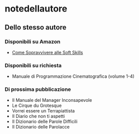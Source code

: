 # notedellautore

## Dello stesso autore

### Disponibili su Amazon
* [Come Sopravvivere alle Soft Skills](https://www.amazon.it/dp/B0B4GFBB6B)

### Disponibili su richiesta
* Manuale di Programmazione Cinematografica (volume 1-4)

### Di prossima pubblicazione
* Il Manuale del Manager Inconsapevole
* Le Cirque du Grotesque
* Vorrei essere un Terrapiattista
* Il Diario che non ti aspetti
* Il Dizionario delle Parole Difficili
* Il Dizionario delle Parolacce

